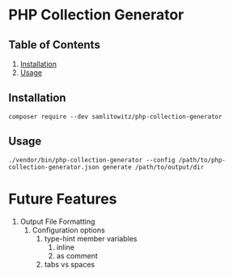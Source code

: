 # PHP Collection Generator
## Table of Contents
1. [Installation](#installation)
1. [Usage](#usage)

## Installation
```shell
composer require --dev samlitowitz/php-collection-generator
```

## Usage
```shell
./vendor/bin/php-collection-generator --config /path/to/php-collection-generator.json generate /path/to/output/dir
```


# Future Features
1. Output File Formatting
   1. Configuration options
      1. type-hint member variables
         1. inline
         2. as comment
      2. tabs vs spaces
